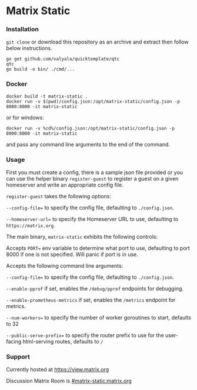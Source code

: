 Matrix Static
===========

### Installation
`git clone` or download this repository as an archive and extract then follow below instructions.

```
go get github.com/valyala/quicktemplate/qtc
qtc
go build -o bin/ ./cmd/...
```

### Docker
```shell script
docker build -t matrix-static .
docker run -v $(pwd)/config.json:/opt/matrix-static/config.json -p 8000:8000 -it matrix-static
```

or for windows:
```shell script
docker run -v %cd%/config.json:/opt/matrix-static/config.json -p 8000:8000 -it matrix-static
```

and pass any command line arguments to the end of the command.

### Usage
First you must create a config, there is a sample json file provided or you can use the helper binary `register-guest` to register a guest on a given homeserver and write an appropriate config file.

`register-guest` takes the following options:

`--config-file=` to specify the config file, defaulting to `./config.json`.

`--homeserver-url=` to specify the Homeserver URL to use, defaulting to `https://matrix.org`.



The main binary, `matrix-static` exhibits the following controls:

Accepts `PORT=` env variable to determine what port to use, defaulting to port 8000 if one is not specified. Will panic if port is in use.

Accepts the following command line arguments:

`--config-file=` to specify the config file, defaulting to `./config.json`.

`--enable-pprof` if set, enables the `/debug/pprof` endpoints for debugging.

`--enable-prometheus-metrics` if set, enables the `/metrics` endpoint for metrics.

`--num-workers=` to specify the number of worker goroutines to start, defaults to 32

`--public-serve-prefix=` to specify the router prefix to use for the user-facing html-serving routes, defaults to `/`



### Support

Currently hosted at https://view.matrix.org

Discussion Matrix Room is [#matrix-static:matrix.org](https://matrix.to/#/#matrix-static:matrix.org)
